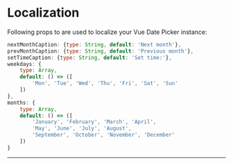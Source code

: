 # Localization

Following props to are used to localize your Vue Date Picker instance:

```js
nextMonthCaption: {type: String, default: 'Next month'},
prevMonthCaption: {type: String, default: 'Previous month'},
setTimeCaption: {type: String, default: 'Set time:'},
weekdays: {
    type: Array,
    default: () => ([
        'Mon', 'Tue', 'Wed', 'Thu', 'Fri', 'Sat', 'Sun'
    ])
},
months: {
    type: Array,
    default: () => ([
        'January', 'February', 'March', 'April',
        'May', 'June', 'July', 'August',
        'September', 'October', 'November', 'December'
    ])
}
```
---
